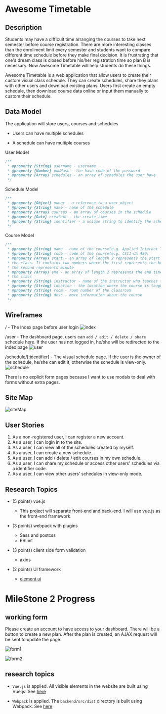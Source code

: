 # Awesome Timetable

## Description

Students may have a difficult time arranging the courses to take next semester before course registration. There are more interesting classes than the enrollment limit every semester and students want to compare different time schedule before they make final decision. It is frustrating that one's dream class is closed before his/her registration time so plan B is necessary. Now Awesome Timetable will help students do these things.

Awesome Timetable is a web application that allow users to create their custom visual class schedule. They can create schedules, share they plans with other users and download existing plans. Users first create an empty schedule, then download course data online or input them manually to custom their schedule.

## Data Model

The application will store users, courses and schedules

- Users can have multiple schedules

- A schedule can have multiple courses

User Model
```javascript
/**
 * @property {String} username - username
 * @property {Number} pwdHash - the hash code of the password
 * @property {Array} schedules - an array of schedules the user have
 */
```

Schedule Model
```javascript
/**
 * @property {Object} owner - a reference to a user object
 * @property {String} name - name of the schedule
 * @property {Array} courses - an array of courses in the schedule
 * @property {Date} createAt - the create time
 * @property {String} identifier - a unique string to identify the schedule, used for sharing
 */
```

Course Model
```javascript
/**
 * @property {String} name - name of the course(e.g. Applied Internet Tech)
 * @property {String} code - code of the course(e.g. CSCI-UA 480)
 * @property {Array} start - an array of length 2 represents the start time of
 * the class. It contains two numbers where the first represents the hour and
 * the second represents minute
 * @property {Array} end - an array of length 2 represents the end time of
 * the class
 * @property {String} instructor - name of the instructor who teaches the course
 * @property {String} location - the location where the course is taught
 * @property {String} room - room number of the classroom
 * @property {String} desc - more information about the course
 */
```

## Wireframes

/ - The index page before user login
![index](documentation/index.png)

/user - The dashboard page, users can `add / edit / delete / share` schedule here. If the user has not logged in, he/she will be redirected to the index page
![user](documentation/user.png)

/schedule/[:identifier] - The visual schedule page. If the user is the owner of the schedule, he/she can edit it, otherwise the schedule is view-only.
![schedule](documentation/schedule.png)

There is no explicit form pages because I want to use modals to deal with forms without extra pages.

## Site Map
![siteMap](documentation/siteMap.png)

## User Stories
1. As a non-registered user, I can register a new account.
2. As a user, I can login in to the site.
3. As a user, I can view all of the schedules created by myself.
4. As a user, I can create a new schedule.
5. As a user, I can add / delete / edit courses in my own schedule.
6. As a user, I can share my schedule or access other users' schedules via a identifier code.
7. As a user, I can view other users' schedules in view-only mode.

## Research Topics
- (5 points) vue.js
    * This project will separate front-end and back-end. I will use vue.js as the front-end framework.

- (3 points) webpack with plugins
    * Sass and postcss
    * ESLint
    
- (3 points) client side form validation
    * axios
    
- (2 points) UI framework
    * [element ui](https://element.eleme.io/#/en-US)
    
# MileStone 2 Progress

## working form

Please create an account to have access to your dashboard. There will be a button to create a new plan. After the plan is created, an AJAX request will be sent to update the page.

![form1](documentation/workingForm1.png)

![form2](documentation/workingForm2.png)

## research topics

- `Vue.js` is applied. All visible elements in the website are built using Vue.js. See [here](https://github.com/nyu-csci-ua-0480-001-003-fall-2018/DaKoala-final-project/tree/master/frontend/src/views)

- `Webpack` is applied. The `backend/src/dist` directory is built using Webpack. See [here](https://github.com/nyu-csci-ua-0480-001-003-fall-2018/DaKoala-final-project/tree/master/backend/src/dist)